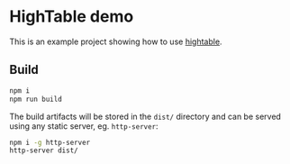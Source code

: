 # HighTable demo

This is an example project showing how to use [hightable](https://github.com/hyparam/hightable).

## Build

```bash
npm i
npm run build
```

The build artifacts will be stored in the `dist/` directory and can be served using any static server, eg. `http-server`:

```bash
npm i -g http-server
http-server dist/
```
